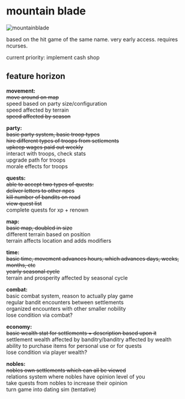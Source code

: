 # mountain blade

![mountainblade](https://i.ibb.co/rtrbRBS/mountainblade-0-1-5.png)

based on the hit game of the same name. very early access. requires ncurses.

current priority:
implement cash shop

## feature horizon

**movement:**  
~~move around on map~~  
speed based on party size/configuration  
speed affected by terrain     
~~speed affected by season~~    

**party:**   
~~basic party system, basic troop types~~   
~~hire different types of troops from setlements~~  
~~upkeep wages paid out weekly~~  
interact with troops, check stats  
upgrade path for troops  
morale effects for troops  

**quests:**   
~~able to accept two types of quests:~~   
~~deliver letters to other npcs~~   
~~kill number of bandits on road~~   
~~view quest list~~   
complete quests for xp + renown   

**map:**   
~~basic map, doubled in size~~  
different terrain based on position  
terrain affects location and adds modifiers  

**time:**  
~~basic time, movement advances hours, which advances days, weeks, months, etc~~  
~~yearly seasonal cycle~~  
terrain and prosperity affected by seasonal cycle  

**combat:**  
basic combat system, reason to actually play game  
regular bandit encounters between settlements  
organized encounters with other smaller nobility  
lose condition via combat?  

**economy:**  
~~basic wealth stat for settlements + description based upon it~~  
settlement wealth affected by banditry/banditry affected by wealth  
ability to purchase items for personal use or for quests  
lose condition via player wealth?  

**nobles:**  
~~nobles own settlements which can all be viewed~~  
relations system where nobles have opinion level of you  
take quests from nobles to increase their opinion  
turn game into dating sim (tentative)
